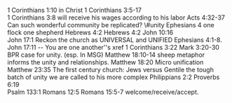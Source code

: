 1 Corinthians 1:10	in Christ
1 Corinthians 3:5-17	
1 Corinthians 3:8	will receive his wages according to his labor
Acts 4:32-37	Can such wonderful community be replicated?  \\#unity
Ephesians 4	one flock one shepherd
Hebrews 4:2	
Hebrews 4:2	
John 10:16	
John 17:1	Reckon the church as UNIVERSAL and UNIFIED Ephesians 4:1-8.
John 17:11	-- You are one another''s  xref 1 Corinthians 3:22
Mark 3:20-30	BPR case for unity. (esp. In MSG)
Matthew 18:10-14	sheep metaphor informs the unity and relationships.
Matthew 18:20	Micro unification
Matthew 23:35	The first century church: Jews versus Gentile the tough batch of unity we are called to his more complex
Philippians 2:2	
Proverbs 6:19	
Psalm 133:1	
Romans 12:5	
Romans 15:5-7	welcome/receive/accept.
